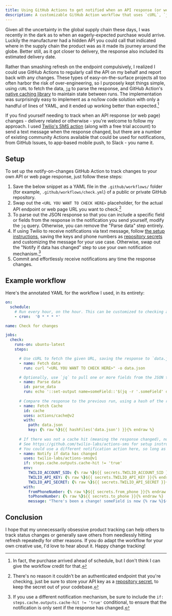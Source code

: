 ```yaml
---
title: Using GitHub Actions to get notified when an API response (or web page) changes
description: A customizable GitHub Action workflow that uses `cURL`, `jq`, and Twilio to notify you via text message when a web page or API response changes.
---
```


Given all the uncertainty in the global supply chain these days, I was recently in the dark as to when an eagerly-expected purchase would arrive. Luckily the manufacturer had a hidden API you could call that indicated where in the supply chain the product was as it made its journey around the globe. Better still, as it got closer to delivery, the response also included its estimated delivery date.

Rather than smashing refresh on the endpoint compulsively, I realized I could use GitHub Actions to regularly call the API on my behalf and report back with any changes. These types of easy-on-the-surface projects all too often harbor the risk of over-engineering, so I purposely kept things simple, using `cURL` to fetch the data, [`jq`](https://stedolan.github.io/jq/) to parse the response, and GitHub Action's [native caching library](https://github.com/actions/cache) to maintain state between runs. The implementation was surprisingly easy to implement as a no/low code solution with only a handful of lines of YAML, and it ended up working better than expected.[^1]

If you find yourself needing to track when an API response (or web page) changes - delivery related or otherwise - you're welcome to follow my approach. I used [Twilio's SMS action](https://github.com/twilio-labs/actions-sms) (along with a free trial account) to send a text message when the response changed, but there are a number of existing community Actions available that could be used for notifications, from GitHub Issues, to app-based mobile push, to Slack - you name it.

## Setup

To set up the notify-on-changes GitHub Action to track changes to your own API or web page response, just follow these steps:

1. Save the below snippet as a YAML file in the `.github/workflows/` folder (for example, `.github/workflows/check.yml`) of a public or private GitHub repository.
2. Swap out the `<URL YOU WANT TO CHECK HERE>` placeholder, for the actual API endpoint or web page URL you want to check.[^3]
3. To parse out the JSON response so that you can include a specific field or fields from the response in the notification you send yourself, modify the `jq` query. Otherwise, you can remove the "Parse data" step entirely.
4. If using Twilio to receive notifications via text message, follow [the setup instructions](https://github.com/twilio-labs/actions-sms), saving the keys and phone numbers as [repository secrets](https://docs.github.com/en/actions/security-guides/encrypted-secrets) and customizing the message for your use case. Otherwise, swap out the "Notify if data has changed" step to use your own notification mechanism.[^2]
5. Commit and effortlessly receive notifications any time the response changes.

## Example workflow

Here's the annotated YAML for the workflow I used, in its entirety:

```yaml
on:
  schedule:
    # Run every hour, on the hour. This can be customized to checking as frequently as every 5 minutes.
    - cron:  '0 * * * *'

name: Check for changes

jobs:
  check:
    runs-on: ubuntu-latest
    steps:

      # Use cURL to fetch the given URL, saving the response to `data.json`
      - name: Fetch data
        run: curl "<URL YOU WANT TO CHECK HERE>" -o data.json

      # Optionally, use `jq` to pull one or more fields from the JSON to include in the SMS message
      - name: Parse data
        id: parse_data
        run: echo '::set-output name=someField::'$(jq -r '.someField' data.json)
          
      # Compare the response to the previous run, using a hash of the response as the cache key
      - name: Fetch Cache
        id: cache
        uses: actions/cache@v2
        with:
          path: data.json
          key: {% raw %}${{ hashFiles('data.json') }}{% endraw %}
      
      # If there was not a cache hit (meaning the response changed), notify me via text message
      # See https://github.com/twilio-labs/actions-sms for setup instructions
      # You could use a different notification action here, so long as you include the `if` condition below
      - name: Notify if data has changed
        uses: twilio-labs/actions-sms@v1
        if: steps.cache.outputs.cache-hit != 'true'
        env:
          TWILIO_ACCOUNT_SID: {% raw %}${{ secrets.TWILIO_ACCOUNT_SID }}{% endraw %}
          TWILIO_API_KEY: {% raw %}${{ secrets.TWILIO_API_KEY }}{% endraw %}
          TWILIO_API_SECRET: {% raw %}${{ secrets.TWILIO_API_SECRET }}{% endraw %}
        with:
          fromPhoneNumber: {% raw %}${{ secrets.from_phone }}{% endraw %}
          toPhoneNumber: {% raw %}${{ secrets.to_phone }}{% endraw %}
          message: "There's been a change! someField is now {% raw %}${{ steps.parse_data.outputs.someField }}{% endraw %}."
```

## Conclusion

I hope that my unnecessarily obsessive product tracking can help others to track status changes or generally save others from needlessly hitting refresh repeatedly for other reasons. If you do adapt the workflow for your own creative use, I'd love to hear about it. Happy change tracking!

[^1]: In fact, the purchase arrived ahead of schedule, but I don't think I can give the workflow credit for that.

[^2]: If you use a different notification mechanism, be sure to include the `if: steps.cache.outputs.cache-hit != 'true'` conditional, to ensure that the notification is only sent if the response has changed.

[^3]: There's no reason it couldn't be an authenticated endpoint that you're checking, just be sure to store your API key as a [repository secret](https://docs.github.com/en/actions/security-guides/encrypted-secrets), to keep the secret out of your codebase.
